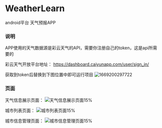 # WeatherLearn
android平台 天气预报APP

### 说明
APP使用的天气数据源是彩云天气的API，需要你注册自己的token，这是api所需要的

彩云天气开放平台地址：
https://dashboard.caiyunapp.com/user/sign_in/

获取到token后替换到下图位置中即可运行项目
![1669200297722](https://user-images.githubusercontent.com/60261425/203527527-276e0efd-b4aa-4674-896e-bdad0bd89f6e.png)

### 页面
天气信息展示页面：
![天气信息展示页面15%](https://user-images.githubusercontent.com/60261425/203529359-ba8b1aac-abff-486f-b7cd-fb3327e817eb.jpg)

城市列表页面：
![城市列表页面15%](https://user-images.githubusercontent.com/60261425/203529446-47e9c9bb-1a40-4503-8c85-7b03b57d5286.jpg)

城市信息管理页面：
![城市信息管理页面15%](https://user-images.githubusercontent.com/60261425/203529411-d2f4d0bc-e49e-4fc1-b4a1-e72eb686cdc0.jpg)
